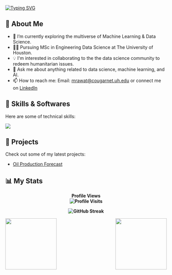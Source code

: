 [![Typing SVG](https://readme-typing-svg.demolab.com?font=Fira+Code&pause=1000&color=00FF00&width=720&lines=%F0%9F%91%8B+%0A+Hey%2C+there%21%21+I'm+Manish+and+Welcome+to+my+Profile%21)](https://git.io/typing-svg)


## :dart:  About Me 

- 🔭 I’m currently exploring the multiverse of Machine Learning & Data Science.
- :man_student: Pursuing MSc in Engineering Data Science at The University of Houston.
- :bulb: I'm interested in collaborating to the the data science community to redeem humanitarian issues.
- 💬 Ask me about anything related to data science, machine learning, and AI.
- 📫 How to reach me: Email: mrawat@cougarnet.uh.edu or connect me on [LinkedIn](https://www.linkedin.com/in/manishrawat07/) 

## :toolbox:  Skills & Softwares

Here are some of technical skills:

<p align="left">
  <a href="https://skillicons.dev">
    <img src="https://skillicons.dev/icons?i=py,r,mysql,aws,tensorflow,ai,pytorch,kubernetes,html,django,flask,stackoverflow,git" />
  </a>
</p>


## :briefcase:  Projects 

Check out some of my latest projects:

- [Oil Production Forecast](https://github.com/ManishRawat07/PETR6397-Final-Project-Oil-Production-Forecasting-using-Machine-Learning)


## :bar_chart:  My Stats

<p align="center"> <b>Profile Views<b> 
  <br>
  <img src="https://profile-counter.glitch.me/{ManishRawat07}/count.svg" alt="Profile Visits" />
</p>

<p align="center">
    <img src="http://github-readme-streak-stats.herokuapp.com?user=ManishRawat07&theme=dark&background=000000" alt="GitHub Streak" />
</p>

<img src="https://github-readme-stats.vercel.app/api?username=ManishRawat07&show_icons=true&theme=merko" align="left" height=160em>
<img src="https://github-readme-stats.vercel.app/api/top-langs/?username=ManishRawat07&layout=compact&theme=vision-friendly-dark" align="right" height=160em>
